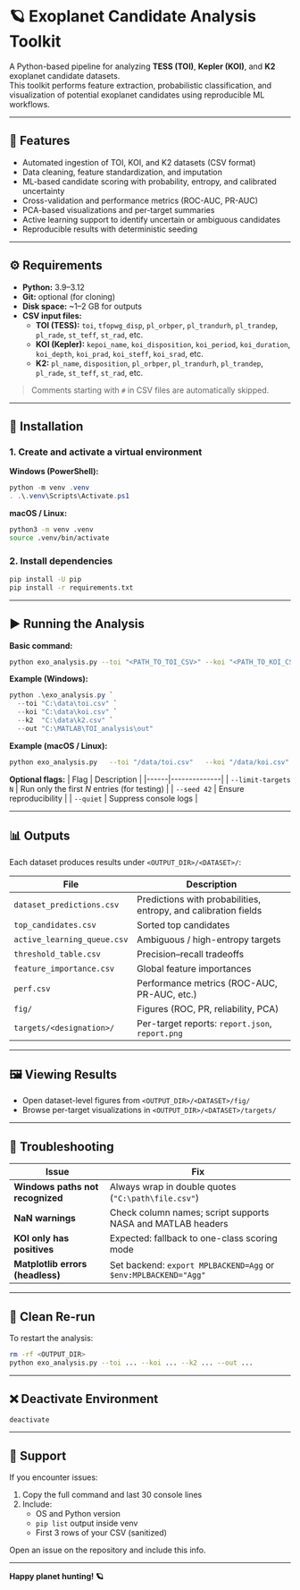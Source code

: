 # 🪐 Exoplanet Candidate Analysis Toolkit

A Python-based pipeline for analyzing **TESS (TOI)**, **Kepler (KOI)**, and **K2** exoplanet candidate datasets.  
This toolkit performs feature extraction, probabilistic classification, and visualization of potential exoplanet candidates using reproducible ML workflows.

---

## 🚀 Features

- Automated ingestion of TOI, KOI, and K2 datasets (CSV format)  
- Data cleaning, feature standardization, and imputation  
- ML-based candidate scoring with probability, entropy, and calibrated uncertainty  
- Cross-validation and performance metrics (ROC-AUC, PR-AUC)  
- PCA-based visualizations and per-target summaries  
- Active learning support to identify uncertain or ambiguous candidates  
- Reproducible results with deterministic seeding

---

## ⚙️ Requirements

- **Python:** 3.9–3.12  
- **Git:** optional (for cloning)  
- **Disk space:** ~1–2 GB for outputs  
- **CSV input files:**
  - **TOI (TESS):** `toi`, `tfopwg_disp`, `pl_orbper`, `pl_trandurh`, `pl_trandep`, `pl_rade`, `st_teff`, `st_rad`, etc.  
  - **KOI (Kepler):** `kepoi_name`, `koi_disposition`, `koi_period`, `koi_duration`, `koi_depth`, `koi_prad`, `koi_steff`, `koi_srad`, etc.  
  - **K2:** `pl_name`, `disposition`, `pl_orbper`, `pl_trandurh`, `pl_trandep`, `pl_rade`, `st_teff`, `st_rad`, etc.  

> Comments starting with `#` in CSV files are automatically skipped.

---

## 🧩 Installation

### 1. Create and activate a virtual environment

**Windows (PowerShell):**
```powershell
python -m venv .venv
. .\.venv\Scripts\Activate.ps1
```

**macOS / Linux:**
```bash
python3 -m venv .venv
source .venv/bin/activate
```

### 2. Install dependencies
```bash
pip install -U pip
pip install -r requirements.txt
```

---

## ▶️ Running the Analysis

**Basic command:**
```bash
python exo_analysis.py --toi "<PATH_TO_TOI_CSV>" --koi "<PATH_TO_KOI_CSV>" --k2 "<PATH_TO_K2_CSV>" --out "<OUTPUT_DIR>"
```

**Example (Windows):**
```powershell
python .\exo_analysis.py `
  --toi "C:\data\toi.csv" `
  --koi "C:\data\koi.csv" `
  --k2  "C:\data\k2.csv" `
  --out "C:\MATLAB\TOI_analysis\out"
```

**Example (macOS / Linux):**
```bash
python exo_analysis.py   --toi "/data/toi.csv"   --koi "/data/koi.csv"   --k2  "/data/k2.csv"   --out "/Users/<you>/ExoRuns/out"
```

**Optional flags:**
| Flag | Description |
|------|--------------|
| `--limit-targets N` | Run only the first *N* entries (for testing) |
| `--seed 42` | Ensure reproducibility |
| `--quiet` | Suppress console logs |

---

## 📊 Outputs

Each dataset produces results under `<OUTPUT_DIR>/<DATASET>/`:

| File | Description |
|------|--------------|
| `dataset_predictions.csv` | Predictions with probabilities, entropy, and calibration fields |
| `top_candidates.csv` | Sorted top candidates |
| `active_learning_queue.csv` | Ambiguous / high-entropy targets |
| `threshold_table.csv` | Precision–recall tradeoffs |
| `feature_importance.csv` | Global feature importances |
| `perf.csv` | Performance metrics (ROC-AUC, PR-AUC, etc.) |
| `fig/` | Figures (ROC, PR, reliability, PCA) |
| `targets/<designation>/` | Per-target reports: `report.json`, `report.png` |

---

## 🖼️ Viewing Results

- Open dataset-level figures from `<OUTPUT_DIR>/<DATASET>/fig/`
- Browse per-target visualizations in `<OUTPUT_DIR>/<DATASET>/targets/`

---

## 🧰 Troubleshooting

| Issue | Fix |
|-------|-----|
| **Windows paths not recognized** | Always wrap in double quotes (`"C:\path\file.csv"`) |
| **NaN warnings** | Check column names; script supports NASA and MATLAB headers |
| **KOI only has positives** | Expected: fallback to one-class scoring mode |
| **Matplotlib errors (headless)** | Set backend: `export MPLBACKEND=Agg` or `$env:MPLBACKEND="Agg"` |

---

## 🔁 Clean Re-run
    
To restart the analysis:
```bash
rm -rf <OUTPUT_DIR>
python exo_analysis.py --toi ... --koi ... --k2 ... --out ...
```

---

## ❌ Deactivate Environment

```bash
deactivate
```

---

## 💬 Support

If you encounter issues:
1. Copy the full command and last 30 console lines  
2. Include:
   - OS and Python version  
   - `pip list` output inside venv  
   - First 3 rows of your CSV (sanitized)

Open an issue on the repository and include this info.

---

**Happy planet hunting! 🪐**
